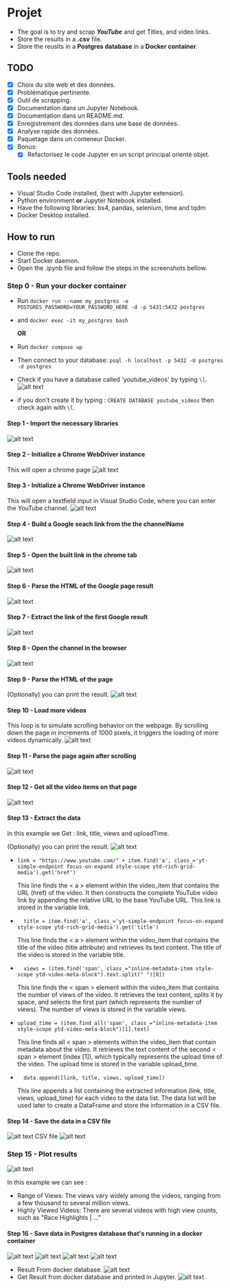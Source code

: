 # Projet
* The goal is to try and scrap ***YouTube*** and get Titles, and video links.
* Store the results in a **.csv** file.
* Store the reuslts in a **Postgres database** in a **Docker container**.

## TODO
- [x] Choix du site web et des données.
- [x] Problématique pertinente.
- [x] Outil de scrapping.
- [x] Documentation dans un Jupyter Notebook.
- [x] Documentation dans un README.md.
- [x] Enregistrement des données dans une base de données.
- [x] Analyse rapide des données.
- [x] Paquetage dans un conteneur Docker.
- [x] Bonus:
  - [x] Refactorisez le code Jupyter en un script principal orienté objet.

## Tools needed
* Visual Studio Code installed, (best with Jupyter extension).
* Python environment **or** Jupyter Notebook installed.
* Have the following libraries: bs4, pandas, selenium, time and tqdm
* Docker Desktop installed.

## How to run 
* Clone the repo.
* Start Docker daemon.
* Open the .ipynb file and follow the steps in the screenshots bellow.

### Step 0 - Run your docker container
* Run ``` docker run --name my_postgres -e POSTGRES_PASSWORD=YOUR_PASSWORD_HERE -d -p 5431:5432 postgres ```
* and ``` docker exec -it my_postgres bash ```

  **OR** 

* Run ``` docker compose up ```

* Then connect to your database: ``` psql -h localhost -p 5432 -U postgres -d postgres ```
* Check if you have a database called 'youtube_videos' by typing ``` \l ```. ![alt text](/showcase/db.png)
* if you don't create it by typing : ``` CREATE DATABASE youtube_videos ``` then check again with ``` \l ```.

#### Step 1 - Import the necessary libraries
![alt text](/showcase/step1.png)

#### Step 2 - Initialize a Chrome WebDriver instance
This will open a chrome page
![alt text](/showcase/step2.png)

#### Step 3 - Initialize a Chrome WebDriver instance
This will open a textfield input in Visual Studio Code, where you can enter the YouTube channel.
![alt text](/showcase/step3.png)

#### Step 4 - Build a Google seach link from the the channelName
![alt text](/showcase/step4.png)

#### Step 5 - Open the built link in the chrome tab
![alt text](/showcase/step5.png)

#### Step 6 - Parse the HTML of the Google page result
![alt text](/showcase/step6.png)

#### Step 7 - Extract the link of the first Google result
![alt text](/showcase/step7.png)

#### Step 8 - Open the channel in the browser

![alt text](/showcase/step8.png)

#### Step 9 - Parse the HTML of the page
(Optionally) you can print the result.
![alt text](/showcase/step9.png) 

#### Step 10 - Load more videos
This loop is to simulate scrolling behavior on the webpage. By scrolling down the page in increments of 1000 pixels, it triggers the loading of more videos dynamically.
![alt text](/showcase/step10.gif)

#### Step 11 - Parse the page again after scrolling
![alt text](/showcase/step11.png)

#### Step 12 - Get all the video items on that page
![alt text](/showcase/step12.png)

#### Step 13 - Extract the data 
In this example we Get : link, title, views and uploadTime.

(Optionally) you can print the result.
![alt text](/showcase/step13.png)
* ```
  link = "https://www.youtube.com/" + item.find('a', class_='yt-simple-endpoint focus-on-expand style-scope ytd-rich-grid-media').get('href')
  ```
  This line finds the < a > element within the video_item that contains the URL (href) of the video. It then constructs the complete YouTube video link by appending the relative URL to the base YouTube URL. This link is stored in the variable link. 

* ```
    title = item.find('a', class_='yt-simple-endpoint focus-on-expand style-scope ytd-rich-grid-media').get('title')
  ```
   This line finds the < a > element within the video_item that contains the title of the video (title attribute) and retrieves its text content. The title of the video is stored in the variable title.

* ```
    views = (item.find('span', class_="inline-metadata-item style-scope ytd-video-meta-block").text.split(" ")[0])
  ```
  This line finds the < span > element within the video_item that contains the number of views of the video. It retrieves the text content, splits it by space, and selects the first part (which represents the number of views). The number of views is stored in the variable views.

* ```
  upload_time = (item.find_all('span', class_="inline-metadata-item style-scope ytd-video-meta-block")[1].text)
  ```
  This line finds all < span > elements within the video_item that contain metadata about the video. It retrieves the text content of the second < span > element (index [1]), which typically represents the upload time of the video. The upload time is stored in the variable upload_time.

* ```
    data.append([link, title, views, upload_time])
  ```
  This line appends a list containing the extracted information (link, title, views, upload_time) for each video to the data list. The data list will be used later to create a DataFrame and store the information in a CSV file.

#### Step 14 - Save the data in a CSV file
![alt text](/showcase/step14.png)
CSV file 
![alt text](/showcase/step14_1.png)

### Step 15 - Plot results

![alt text](/showcase/step15.png)

In this example we can see : 
* Range of Views: The views vary widely among the videos, ranging from a few thousand to several million views. 
* Highly Viewed Videos: There are several videos with high view counts, such as "Race Highlights | ..."

#### Step 16 - Save data in Postgres database that's running in a docker container

![alt text](/showcase/step16_1.png) 
![alt text](/showcase/step16_2.png)
![alt text](/showcase/step16_3.png)
![alt text](/showcase/step16_4.png)

- Result From docker database.
![alt text](/showcase/step16_5.png)
- Get Result from docker database and printed in Jupyter.
![alt text](/showcase/step16_6.png)

